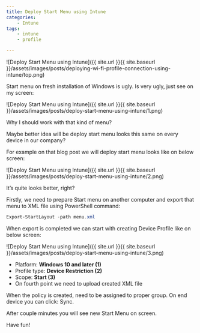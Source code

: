 ```yaml
---
title: Deploy Start Menu using Intune
categories:
    - Intune
tags:
    - intune
    - profile

---
```

![Deploy Start Menu using Intune]({{ site.url }}{{ site.baseurl }}/assets/images/posts/deploying-wi-fi-profile-connection-using-intune/top.png)

Start menu on fresh installation of Windows is ugly. Is very ugly, just see on my screen:

![Deploy Start Menu using Intune]({{ site.url }}{{ site.baseurl }}/assets/images/posts/deploy-start-menu-using-intune/1.png)

Why I should work with that kind of menu?

Maybe better idea will be deploy start menu looks this same on every device in our company?

For example on that blog post we will deploy start menu looks like on below screen:

![Deploy Start Menu using Intune]({{ site.url }}{{ site.baseurl }}/assets/images/posts/deploy-start-menu-using-intune/2.png)

It’s quite looks better, right?

Firstly, we need to prepare Start menu on another computer and export that menu to XML file using PowerShell command:

```powershell
Export-StartLayout -path menu.xml
```

When export is completed we can start with creating Device Profile like on below screen:

![Deploy Start Menu using Intune]({{ site.url }}{{ site.baseurl }}/assets/images/posts/deploy-start-menu-using-intune/3.png)

* Platform: **Windows 10 and later (1)**
* Profile type: **Device Restriction (2)**
* Scope: **Start (3)**
* On fourth point we need to upload created XML file

When the policy is created, need to be assigned to proper group. On end device you can click: Sync.

After couple minutes you will see new Start Menu on screen.

Have fun!
